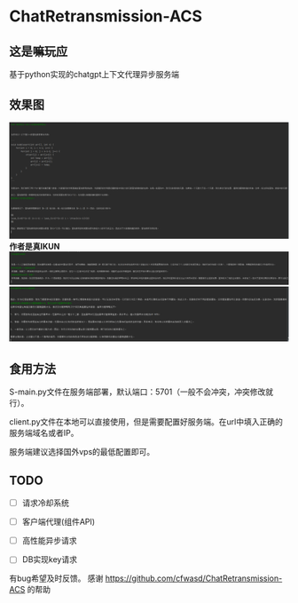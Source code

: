 # ChatRetransmission-ACS

## 这是嘛玩应
基于python实现的chatgpt上下文代理异步服务端
## 效果图

![](https://github.com/Lixeer/ChatRetransmission-ACS/blob/main/resource/7Y0TWN%60IBK%7EGOSQT3GDTS3.png)
__作者是真IKUN__
![](https://github.com/Lixeer/ChatRetransmission-ACS/blob/main/resource/BXCLWG%25W%405%7D%7D0GO%7DRIEQPE0.png)
![](https://github.com/Lixeer/ChatRetransmission-ACS/blob/main/resource/U%5D1781U%2560VX00KKHST%24MH4.png)
## 食用方法
S-main.py文件在服务端部署，默认端口：5701（一般不会冲突，冲突修改就行）。

client.py文件在本地可以直接使用，但是需要配置好服务端。在url中填入正确的服务端域名或者IP。

服务端建议选择国外vps的最低配置即可。

## TODO
- [ ] 请求冷却系统
- [ ] 客户端代理(组件API)
- [ ] 高性能异步请求
- [ ] DB实现key请求


有bug希望及时反馈。
感谢  https://github.com/cfwasd/ChatRetransmission-ACS 
的帮助

